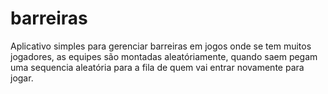 # barreiras

Aplicativo simples para gerenciar barreiras em jogos onde se tem muitos jogadores, as equipes são montadas aleatóriamente, quando saem pegam uma sequencia aleatória para a fila de quem vai entrar novamente para jogar.



